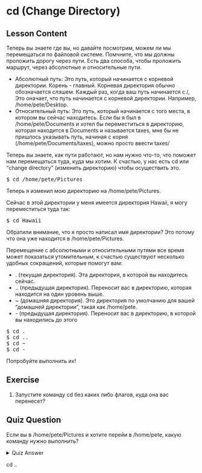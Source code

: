# cd (Change Directory)

## Lesson Content

Теперь вы знаете где вы, но давайте посмотрим, можем ли мы перемещаться по файловой системе. Помчните, что мы должны проложить дорогу через пути. Есть два способа, чтобы проложить маршрут, через абсолютные и относительные пути.

<ul>
<li>Абсолютный путь: Это путь, который начинается с корневой директории. Корень - главный. Корневая директория обычно обозначается слэшем. Каждый раз, когда ваш путь начинается с  /, Это оначает, что путь начинается с корневой директории. Например, /home/pete/Desktop.</li>

<li>Относительный путь: Это путь, который начинается с того места, в котором вы сейчас находитесь. Если бы я был в /home/pete/Documents и хотел бы переместиться в директорию, которая находится в Documents и называется taxes, мне бы не пришлось указывать путь, начиная с корня (/home/pete/Documents/taxes), можно просто ввести taxes/</li>
</ul>

Теперь вы знаете, как пути работают, но нам нужно что-то, что поможет нам перемещаться туда, куда мы хотим. К счастью, у нас есть cd или “change directory” (изменить директорию) чтобы осуществить это.

<pre>$ cd /home/pete/Pictures</pre> 

Теперь я изменил мою директорию на /home/pete/Pictures.

Сейчас в этой директории у меня имеется директория Hawaii, я могу переместиться туда так:

<pre>$ cd Hawaii</pre>

Обратили внимание, что я просто написал имя директории? Это потому что она уже находится в /home/pete/Pictures.

Перемещение с абсолютными и относительными путями все время может показаться утомительным, к счастью существуют несколько удобных сокращений, которые помогут вам:

<ul>
<li>. (текущая директория). Эта директория, в которой вы находитесь сейчас.</li>
<li>.. (предыдущая директория). Переносит вас в директорию, которая находится на один уровень выше.</li>
<li>~ (домашняя директория). Это директория по умолчанию для вашей “домашней директории”, такая как /home/pete.</li>
<li>- (предыдущая директория). Переносит вас в директорию, в которой вы находились до этого</li>
</ul>

<pre>$ cd .
$ cd ..
$ cd ~
$ cd -
</pre>
Попробуйте выполнить их!

## Exercise

<ol>
<li>Запустите команду cd без каких либо флагов, куда она вас перенесет?</li>
</ol>

## Quiz Question

Если вы в /home/pete/Pictures и хотите перейи в /home/pete, какую команду нужно выполнить?

<details>
    <summary>Quiz Answer</summary>
</details>

cd ..
